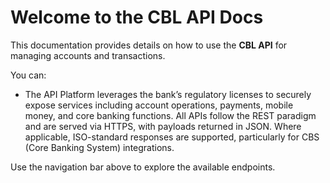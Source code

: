 # Welcome to the CBL API Docs

This documentation provides details on how to use the **CBL API** for managing accounts and transactions.  

You can:  
- The API Platform leverages the bank’s regulatory licenses to securely expose services including account operations, payments, mobile money, and core banking functions. All APIs follow the REST paradigm and are served via HTTPS, with payloads returned in JSON. Where applicable, ISO-standard responses are supported, particularly for CBS (Core Banking System) integrations.

Use the navigation bar above to explore the available endpoints.
<!-- redocly build-docs openapi.yaml --output api-docs.html -->